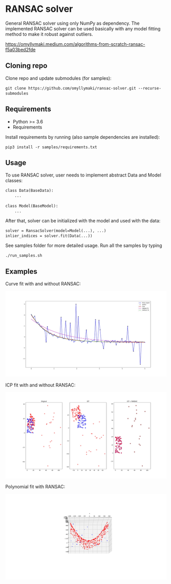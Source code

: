 # RANSAC solver

General RANSAC solver using only NumPy as dependency. The implemented RANSAC solver can be used basically with any model fitting method to make it robust against outliers.

https://omyllymaki.medium.com/algorithms-from-scratch-ransac-f5a03bed2fde

## Cloning repo

Clone repo and update submodules (for samples):

```
git clone https://github.com/omyllymaki/ransac-solver.git --recurse-submodules
```

## Requirements

- Python >= 3.6
- Requirements

Install requirements by running (also sample dependencies are installed):

```
pip3 install -r samples/requirements.txt
```

## Usage

To use RANSAC solver, user needs to implement abstract Data and Model classes:

```
class Data(BaseData):
    ...

class Model(BaseModel):
    ...
```

After that, solver can be initialized with the model and used with the data:

```
solver = RansacSolver(model=Model(...), ...)
inlier_indices = solver.fit(Data(...))
```

See samples folder for more detailed usage. Run all the samples by typing

```
./run_samples.sh
```

## Examples

Curve fit with and without RANSAC:

<p align="center">
<img src="samples/screenshots/curve_fit_example.jpeg" width="800px" />
</p>

ICP fit with and without RANSAC:

<p align="center">
<img src="samples/screenshots/icp_fit_example.jpeg" width="800px" />
</p>

Polynomial fit with RANSAC:

<p align="center">
<img src="samples/screenshots/polynomial_fit_example.jpeg" width="800px" />
</p>
